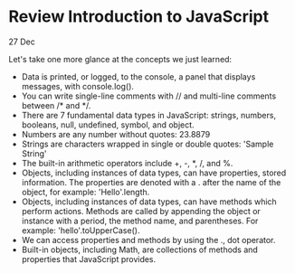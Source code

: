 # Review Introduction to JavaScript
27 Dec

Let's take one more glance at the concepts we just learned:

* Data is printed, or logged, to the console, a panel that displays messages, with console.log().
* You can write single-line comments with // and multi-line comments between /* and */.
* There are 7 fundamental data types in JavaScript: strings, numbers, booleans, null, undefined, symbol, and object.
* Numbers are any number without quotes: 23.8879
* Strings are characters wrapped in single or double quotes: 'Sample String'
* The built-in arithmetic operators include +, -, *, /, and %.
* Objects, including instances of data types, can have properties, stored information. The properties are denoted with a . after the name of the object, for example: 'Hello'.length.
* Objects, including instances of data types, can have methods which perform actions. Methods are called by appending the object or instance with a period, the method name, and parentheses. For example: 'hello'.toUpperCase().
* We can access properties and methods by using the ., dot operator.
* Built-in objects, including Math, are collections of methods and properties that JavaScript provides.
